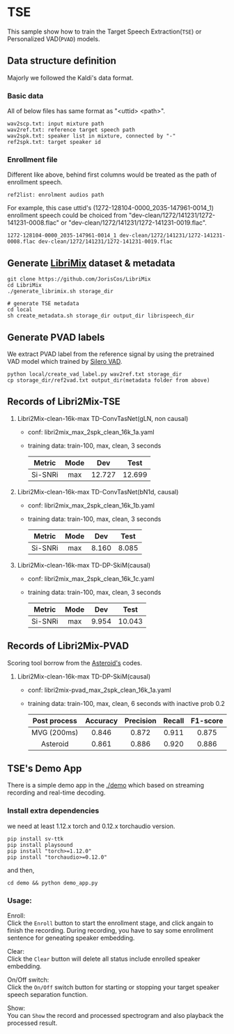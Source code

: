 # TSE
This sample show how to train the Target Speech Extraction(`TSE`) or Personalized VAD(`PVAD`) models.

## Data structure definition
Majorly we followed the Kaldi's data format.

### Basic data
All of below files has same format as "\<uttid> \<path>".

    wav2scp.txt: input mixture path
    wav2ref.txt: reference target speech path
    wav2spk.txt: speaker list in mixture, connected by "-"
    ref2spk.txt: target speaker id

### Enrollment file
Different like above, behind first columns would be treated as the path of enrollment speech.

    ref2list: enrolment audios path

For example, this case uttid's (1272-128104-0000_2035-147961-0014_1) enrollment speech could be choiced from "dev-clean/1272/141231/1272-141231-0008.flac" or "dev-clean/1272/141231/1272-141231-0019.flac".
    
    1272-128104-0000_2035-147961-0014_1 dev-clean/1272/141231/1272-141231-0008.flac dev-clean/1272/141231/1272-141231-0019.flac

## Generate [LibriMix](https://github.com/JorisCos/LibriMix) dataset & metadata

    git clone https://github.com/JorisCos/LibriMix
    cd LibriMix 
    ./generate_librimix.sh storage_dir

    # generate TSE metadata
    cd local
    sh create_metadata.sh storage_dir output_dir librispeech_dir

## Generate PVAD labels
We extract PVAD label from the reference signal by using the pretrained VAD model which trained by [Silero VAD](https://github.com/snakers4/silero-vad).

    python local/create_vad_label.py wav2ref.txt storage_dir
    cp storage_dir/ref2vad.txt output_dir(metadata folder from above)

## Records of Libri2Mix-TSE

1. Libri2Mix-clean-16k-max TD-ConvTasNet(gLN, non causal)
    - conf: libri2mix_max_2spk_clean_16k_1a.yaml
    - training data: train-100, max, clean, 3 seconds

        | Metric | Mode | Dev | Test |
        |:---:|:---:|:---:|:---:|
        | Si-SNRi | max | 12.727 | 12.699 |

2. Libri2Mix-clean-16k-max TD-ConvTasNet(bN1d, causal)
    - conf: libri2mix_max_2spk_clean_16k_1b.yaml
    - training data: train-100, max, clean, 3 seconds

        | Metric | Mode | Dev | Test |
        |:---:|:---:|:---:|:---:|
        | Si-SNRi | max | 8.160 | 8.085 |

3. Libri2Mix-clean-16k-max TD-DP-SkiM(causal)
    - conf: libri2mix_max_2spk_clean_16k_1c.yaml
    - training data: train-100, max, clean, 3 seconds

        | Metric | Mode | Dev | Test |
        |:---:|:---:|:---:|:---:|
        | Si-SNRi | max | 9.954 | 10.043 |

## Records of Libri2Mix-PVAD
Scoring tool borrow from the [Asteroid's](https://github.com/asteroid-team/asteroid) codes.

1. Libri2Mix-clean-16k-max TD-DP-SkiM(causal)
    - conf: libri2mix-pvad_max_2spk_clean_16k_1a.yaml
    - training data: train-100, max, clean, 6 seconds with inactive prob 0.2

        |Post process| Accuracy | Precision | Recall | F1-score |
        |:----------:|:--------:|:---------:|:------:|:--------:|
        | MVG (200ms)| 0.846    | 0.872     | 0.911  | 0.875    |
        | Asteroid   | 0.861    | 0.886     | 0.920  | 0.886    |

## TSE's Demo App

There is a simple demo app in the [./demo](./demo) which based on streaming recording and real-time decoding.

### Install extra dependencies

we need at least 1.12.x torch and 0.12.x torchaudio version.

    pip install sv-ttk
    pip install playsound
    pip install "torch>=1.12.0"
    pip install "torchaudio>=0.12.0"

and then,

    cd demo && python demo_app.py

### Usage:

Enroll:     
Click the `Enroll` button to start the enrollment stage, and click angain to finish the recording. During recording, you have to say some enrollment sentence for geneating speaker embedding.

Clear:  
Click the `Clear` button will delete all status include enrolled speaker embedding.

On/Off switch:  
Click the `On/Off` switch button for starting or stopping your target speaker speech separation function.

Show:  
You can `Show` the record and processed spectrogram and also playback the processed result.